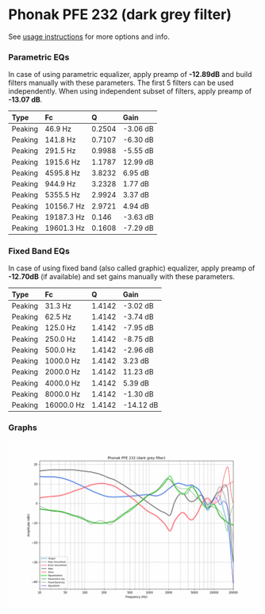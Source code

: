 # Phonak PFE 232 (dark grey filter)
See [usage instructions](https://github.com/jaakkopasanen/AutoEq#usage) for more options and info.

### Parametric EQs
In case of using parametric equalizer, apply preamp of **-12.89dB** and build filters manually
with these parameters. The first 5 filters can be used independently.
When using independent subset of filters, apply preamp of **-13.07 dB**.

| Type    | Fc         |      Q | Gain     |
|:--------|:-----------|:-------|:---------|
| Peaking | 46.9 Hz    | 0.2504 | -3.06 dB |
| Peaking | 141.8 Hz   | 0.7107 | -6.30 dB |
| Peaking | 291.5 Hz   | 0.9988 | -5.55 dB |
| Peaking | 1915.6 Hz  | 1.1787 | 12.99 dB |
| Peaking | 4595.8 Hz  | 3.8232 | 6.95 dB  |
| Peaking | 944.9 Hz   | 3.2328 | 1.77 dB  |
| Peaking | 5355.5 Hz  | 2.9924 | 3.37 dB  |
| Peaking | 10156.7 Hz | 2.9721 | 4.94 dB  |
| Peaking | 19187.3 Hz | 0.146  | -3.63 dB |
| Peaking | 19601.3 Hz | 0.1608 | -7.29 dB |

### Fixed Band EQs
In case of using fixed band (also called graphic) equalizer, apply preamp of **-12.70dB**
(if available) and set gains manually with these parameters.

| Type    | Fc         |      Q | Gain      |
|:--------|:-----------|:-------|:----------|
| Peaking | 31.3 Hz    | 1.4142 | -3.02 dB  |
| Peaking | 62.5 Hz    | 1.4142 | -3.74 dB  |
| Peaking | 125.0 Hz   | 1.4142 | -7.95 dB  |
| Peaking | 250.0 Hz   | 1.4142 | -8.75 dB  |
| Peaking | 500.0 Hz   | 1.4142 | -2.96 dB  |
| Peaking | 1000.0 Hz  | 1.4142 | 3.23 dB   |
| Peaking | 2000.0 Hz  | 1.4142 | 11.23 dB  |
| Peaking | 4000.0 Hz  | 1.4142 | 5.39 dB   |
| Peaking | 8000.0 Hz  | 1.4142 | -1.30 dB  |
| Peaking | 16000.0 Hz | 1.4142 | -14.12 dB |

### Graphs
![](./Phonak%20PFE%20232%20(dark%20grey%20filter).png)